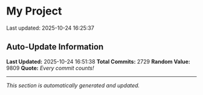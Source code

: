 # My Project


Last updated: 2025-10-24 16:25:37
















































































































































































































































































































































































































































































































































































































































































































































































































































































































































































































































































































































































































































































































































































































































































































































































































































































































































































































































































































































































































































































































































































































































































































































































































































































































































































































































































































































































































































































































































































































































































































































































































































## Auto-Update Information

**Last Updated:** 2025-10-24 16:51:38
**Total Commits:** 2729
**Random Value:** 9809
**Quote:** _Every commit counts!_

---
_This section is automatically generated and updated._